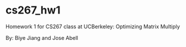 # cs267_hw1
Homework 1 for CS267 class at UCBerkeley: Optimizing Matrix Multiply

By: Biye Jiang and Jose Abell
